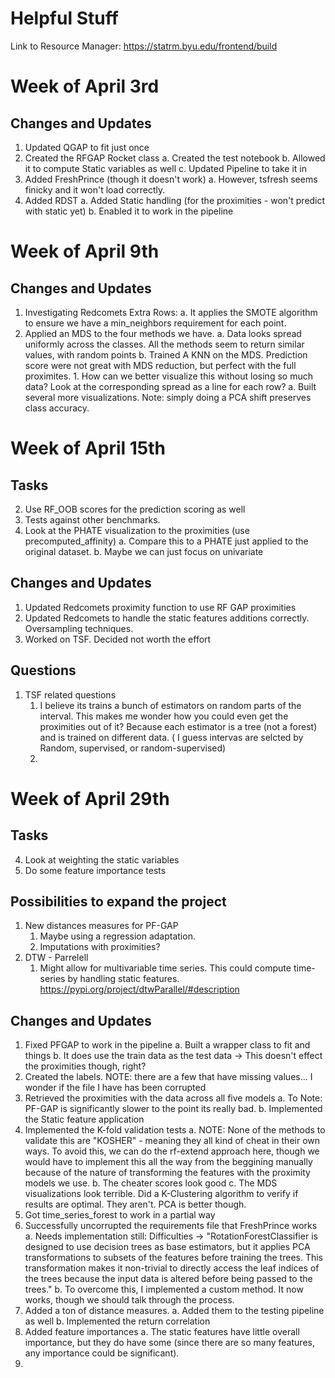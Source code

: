 # Helpful Stuff

Link to Resource Manager:
https://statrm.byu.edu/frontend/build

# Week of April 3rd

## Changes and Updates
1. Updated QGAP to fit just once
2. Created the RFGAP Rocket class
    a. Created the test notebook
    b. Allowed it to compute Static variables as well
    c. Updated Pipeline to take it in
3. Added FreshPrince (though it doesn't work)
    a. However, tsfresh seems finicky and it won't load correctly. 
4. Added RDST
    a. Added Static handling (for the proximities - won't predict with static yet)
    b. Enabled it to work in the pipeline
    
# Week of April 9th

## Changes and Updates
1. Investigating Redcomets Extra Rows:
    a. It applies the SMOTE algorithm to ensure we have a min_neighbors requirement for each point.
2. Applied an MDS to the four methods we have. 
    a. Data looks spread uniformly across the classes. All the methods seem to return similar values, with random points
    b. Trained A KNN on the MDS. Prediction score were not great with MDS reduction, but perfect with the full proximites. 
        1. How can we better visualize this without losing so much data? Look at the corresponding spread as a line for each row?
            a. Built several more visualizations. Note: simply doing a PCA shift preserves class accuracy. 


# Week of April 15th

## Tasks
2. Use RF_OOB scores for the prediction scoring as well
3. Tests against other benchmarks.
4. Look at the PHATE visualization to the proximities (use precomputed_affinity)
    a. Compare this to a PHATE just applied to the original dataset. 
    b. Maybe we can just focus on univariate

## Changes and Updates
1. Updated Redcomets proximity function to use RF GAP proximities
2. Updated Redcomets to handle the static features additions correctly. Oversampling techniques.
3. Worked on TSF. Decided not worth the effort

## Questions
1. TSF related questions
    1. I believe its trains a bunch of estimators on random parts of the interval. This makes me wonder how you could even get the proximities out of it? Because each estimator is a tree (not a forest) and is trained on different data. ( I guess intervas are selcted by Random, supervised, or random-supervised)
    2. 


# Week of April 29th

## Tasks
4. Look at weighting the static variables
5. Do some feature importance tests


## Possibilities to expand the project
1. New distances measures for PF-GAP
    1. Maybe using a regression adaptation.
    2. Imputations with proximities?
1. DTW - Parrelell 
    1. Might allow for multivariable time series. This could compute time-series by handling static features. https://pypi.org/project/dtwParallel/#description 


## Changes and Updates
1. Fixed PFGAP to work in the pipeline
    a. Built a wrapper class to fit and things
    b. It does use the train data as the test data -> This doesn't effect the proximities though, right?
2. Created the labels. NOTE: there are a few that have missing values... I wonder if the file I have has been corrupted
3. Retrieved the proximities with the data across all five models
    a. To Note: PF-GAP is significantly slower to the point its really bad. 
    b. Implemented the Static feature application
4. Implemented the K-fold validation tests
    a. NOTE: None of the methods to validate this are "KOSHER" - meaning they all kind of cheat in their own ways. To avoid this, we can do the rf-extend approach here, though we would have to implement this all the way from the beggining manually because of the nature of transforming the features with the proximity models we use.
    b. The cheater scores look good 
    c. The MDS visualizations look terrible. Did a K-Clustering algorithm to verify if results are optimal. They aren't. PCA is better though.
5. Got time_series_forest to work in a partial way
6. Successfully uncorrupted the requirements file that FreshPrince works
    a. Needs implementation still: Difficulties -> "RotationForestClassifier is designed to use decision trees as base estimators, but it applies PCA transformations to subsets of the features before training the trees. This transformation makes it non-trivial to directly access the leaf indices of the trees because the input data is altered before being passed to the trees."
    b. To overcome this, I implemented a custom method. It now works, though we should talk through the process. 
7. Added a ton of distance measures. 
    a. Added them to the testing pipeline as well
    b. Implemented the return correlation
8. Added feature importances
    a. The static features have little overall importance, but they do have some (since there are so many features, any importance could be significant).
9. 
    